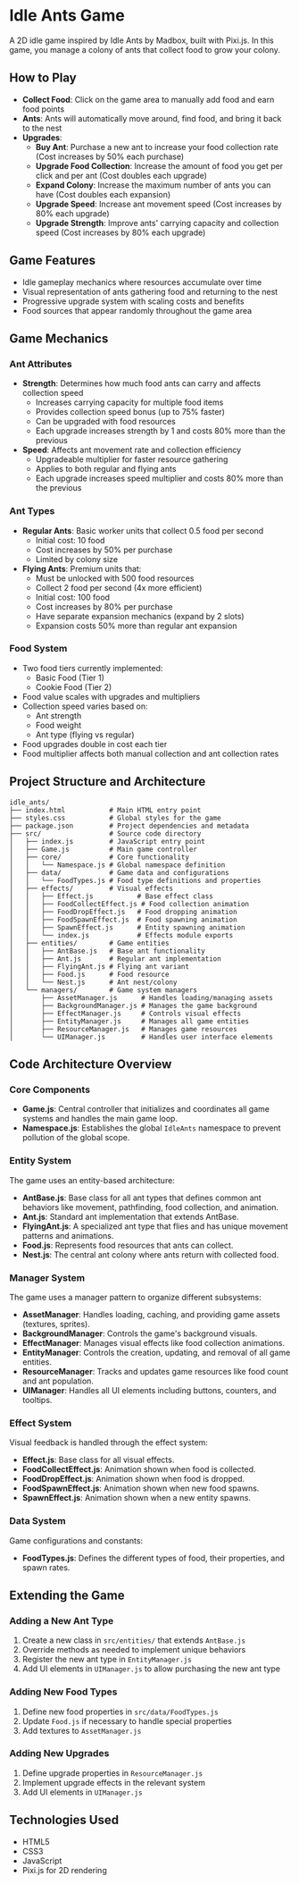 # Idle Ants Game

A 2D idle game inspired by Idle Ants by Madbox, built with Pixi.js. In this game, you manage a colony of ants that collect food to grow your colony.

## How to Play

- **Collect Food**: Click on the game area to manually add food and earn food points
- **Ants**: Ants will automatically move around, find food, and bring it back to the nest
- **Upgrades**:
  - **Buy Ant**: Purchase a new ant to increase your food collection rate (Cost increases by 50% each purchase)
  - **Upgrade Food Collection**: Increase the amount of food you get per click and per ant (Cost doubles each upgrade)
  - **Expand Colony**: Increase the maximum number of ants you can have (Cost doubles each expansion)
  - **Upgrade Speed**: Increase ant movement speed (Cost increases by 80% each upgrade)
  - **Upgrade Strength**: Improve ants' carrying capacity and collection speed (Cost increases by 80% each upgrade)

## Game Features

- Idle gameplay mechanics where resources accumulate over time
- Visual representation of ants gathering food and returning to the nest
- Progressive upgrade system with scaling costs and benefits
- Food sources that appear randomly throughout the game area

## Game Mechanics

### Ant Attributes
- **Strength**: Determines how much food ants can carry and affects collection speed
  - Increases carrying capacity for multiple food items
  - Provides collection speed bonus (up to 75% faster)
  - Can be upgraded with food resources
  - Each upgrade increases strength by 1 and costs 80% more than the previous
- **Speed**: Affects ant movement rate and collection efficiency
  - Upgradeable multiplier for faster resource gathering
  - Applies to both regular and flying ants
  - Each upgrade increases speed multiplier and costs 80% more than the previous

### Ant Types
- **Regular Ants**: Basic worker units that collect 0.5 food per second
  - Initial cost: 10 food
  - Cost increases by 50% per purchase
  - Limited by colony size
- **Flying Ants**: Premium units that:
  - Must be unlocked with 500 food resources
  - Collect 2 food per second (4x more efficient)
  - Initial cost: 100 food
  - Cost increases by 80% per purchase
  - Have separate expansion mechanics (expand by 2 slots)
  - Expansion costs 50% more than regular ant expansion

### Food System
- Two food tiers currently implemented:
  - Basic Food (Tier 1)
  - Cookie Food (Tier 2)
- Food value scales with upgrades and multipliers
- Collection speed varies based on:
  - Ant strength
  - Food weight
  - Ant type (flying vs regular)
- Food upgrades double in cost each tier
- Food multiplier affects both manual collection and ant collection rates

## Project Structure and Architecture

```
idle_ants/
├── index.html           # Main HTML entry point
├── styles.css           # Global styles for the game
├── package.json         # Project dependencies and metadata
├── src/                 # Source code directory
│   ├── index.js         # JavaScript entry point
│   ├── Game.js          # Main game controller
│   ├── core/            # Core functionality
│   │   └── Namespace.js # Global namespace definition
│   ├── data/            # Game data and configurations
│   │   └── FoodTypes.js # Food type definitions and properties
│   ├── effects/         # Visual effects
│   │   ├── Effect.js           # Base effect class
│   │   ├── FoodCollectEffect.js # Food collection animation
│   │   ├── FoodDropEffect.js   # Food dropping animation
│   │   ├── FoodSpawnEffect.js  # Food spawning animation
│   │   ├── SpawnEffect.js      # Entity spawning animation
│   │   └── index.js            # Effects module exports
│   ├── entities/        # Game entities
│   │   ├── AntBase.js   # Base ant functionality
│   │   ├── Ant.js       # Regular ant implementation
│   │   ├── FlyingAnt.js # Flying ant variant
│   │   ├── Food.js      # Food resource
│   │   └── Nest.js      # Ant nest/colony
│   └── managers/        # Game system managers
│       ├── AssetManager.js      # Handles loading/managing assets
│       ├── BackgroundManager.js # Manages the game background
│       ├── EffectManager.js     # Controls visual effects
│       ├── EntityManager.js     # Manages all game entities
│       ├── ResourceManager.js   # Manages game resources
│       └── UIManager.js         # Handles user interface elements
```

## Code Architecture Overview

### Core Components

- **Game.js**: Central controller that initializes and coordinates all game systems and handles the main game loop.
- **Namespace.js**: Establishes the global `IdleAnts` namespace to prevent pollution of the global scope.

### Entity System

The game uses an entity-based architecture:

- **AntBase.js**: Base class for all ant types that defines common ant behaviors like movement, pathfinding, food collection, and animation.
- **Ant.js**: Standard ant implementation that extends AntBase.
- **FlyingAnt.js**: A specialized ant type that flies and has unique movement patterns and animations.
- **Food.js**: Represents food resources that ants can collect.
- **Nest.js**: The central ant colony where ants return with collected food.

### Manager System

The game uses a manager pattern to organize different subsystems:

- **AssetManager**: Handles loading, caching, and providing game assets (textures, sprites).
- **BackgroundManager**: Controls the game's background visuals.
- **EffectManager**: Manages visual effects like food collection animations.
- **EntityManager**: Controls the creation, updating, and removal of all game entities.
- **ResourceManager**: Tracks and updates game resources like food count and ant population.
- **UIManager**: Handles all UI elements including buttons, counters, and tooltips.

### Effect System

Visual feedback is handled through the effect system:

- **Effect.js**: Base class for all visual effects.
- **FoodCollectEffect.js**: Animation shown when food is collected.
- **FoodDropEffect.js**: Animation shown when food is dropped.
- **FoodSpawnEffect.js**: Animation shown when new food spawns.
- **SpawnEffect.js**: Animation shown when a new entity spawns.

### Data System

Game configurations and constants:

- **FoodTypes.js**: Defines the different types of food, their properties, and spawn rates.

## Extending the Game

### Adding a New Ant Type

1. Create a new class in `src/entities/` that extends `AntBase.js`
2. Override methods as needed to implement unique behaviors
3. Register the new ant type in `EntityManager.js`
4. Add UI elements in `UIManager.js` to allow purchasing the new ant type

### Adding New Food Types

1. Define new food properties in `src/data/FoodTypes.js`
2. Update `Food.js` if necessary to handle special properties
3. Add textures to `AssetManager.js`

### Adding New Upgrades

1. Define upgrade properties in `ResourceManager.js`
2. Implement upgrade effects in the relevant system
3. Add UI elements in `UIManager.js`

## Technologies Used

- HTML5
- CSS3
- JavaScript
- Pixi.js for 2D rendering